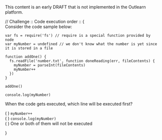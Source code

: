 This content is an early DRAFT that is not implemented in the Outlearn platform.


// Challenge :: Code execution order ::
{  
Consider the code sample below:

```
var fs = require('fs') // require is a special function provided by node
var myNumber = undefined // we don't know what the number is yet since it is stored in a file

function addOne() {
  fs.readFile('number.txt', function doneReading(err, fileContents) {
    myNumber = parseInt(fileContents)
    myNumber++
  })
}

addOne()

console.log(myNumber)
```

When the code gets executed, which line will be executed first?

( ) `myNumber++`  
( ) `console.log(myNumber)`  
( ) One or both of them will not be executed

<!-- () `myNumber++` {{selected: Note that myNumber++ is passed as a callback function to an asynchronous function}, {unselected: You correctly noticed that myNumber++ is executed later despite being located earlier in the code}}  
(x) `console.log(myNumber)`  {{selected: You correctly noticed that this line get executed first because the preceding line is part of a callback function that is delayed because a file read operation.}, {unselected: Note that readFile is an asynchronous function which delays the execution of the previous line}}  
() One or both of them will not be executed {{selected: There is nothing in the code that would keep both lines from being executed}, {unselected: You are correct that asynchronous functions will eventually complete their execution}}  
|| Remember that Javascript has both synchronous and asynchronous functions ||  
|| Remember that readFile is an asynchronous function and anything that accesses disk will generally be asynchronous because it takes longer to complete ||   -->
}
